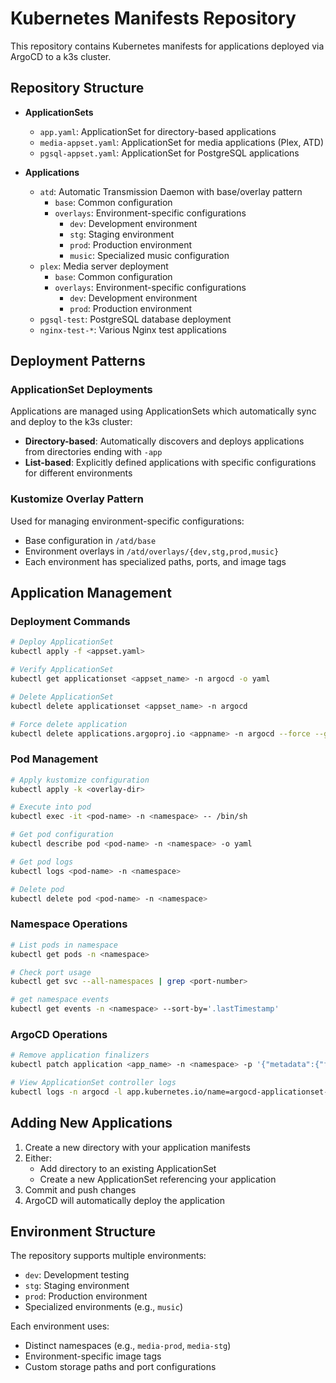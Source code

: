 # Kubernetes Manifests Repository

This repository contains Kubernetes manifests for applications deployed via ArgoCD to a k3s cluster.

## Repository Structure

- **ApplicationSets**
  - `app.yaml`: ApplicationSet for directory-based applications
  - `media-appset.yaml`: ApplicationSet for media applications (Plex, ATD)
  - `pgsql-appset.yaml`: ApplicationSet for PostgreSQL applications

- **Applications**
  - `atd`: Automatic Transmission Daemon with base/overlay pattern
    - `base`: Common configuration
    - `overlays`: Environment-specific configurations
      - `dev`: Development environment
      - `stg`: Staging environment
      - `prod`: Production environment
      - `music`: Specialized music configuration
  - `plex`: Media server deployment
    - `base`: Common configuration
    - `overlays`: Environment-specific configurations
      - `dev`: Development environment
      - `prod`: Production environment
  - `pgsql-test`: PostgreSQL database deployment
  - `nginx-test-*`: Various Nginx test applications

## Deployment Patterns

### ApplicationSet Deployments
Applications are managed using ApplicationSets which automatically sync and deploy to the k3s cluster:

- **Directory-based**: Automatically discovers and deploys applications from directories ending with `-app`
- **List-based**: Explicitly defined applications with specific configurations for different environments

### Kustomize Overlay Pattern
Used for managing environment-specific configurations:

- Base configuration in `/atd/base`
- Environment overlays in `/atd/overlays/{dev,stg,prod,music}`
- Each environment has specialized paths, ports, and image tags

## Application Management

### Deployment Commands

```bash
# Deploy ApplicationSet
kubectl apply -f <appset.yaml>

# Verify ApplicationSet
kubectl get applicationset <appset_name> -n argocd -o yaml

# Delete ApplicationSet
kubectl delete applicationset <appset_name> -n argocd

# Force delete application
kubectl delete applications.argoproj.io <appname> -n argocd --force --grace-period=0
```

### Pod Management

```bash
# Apply kustomize configuration
kubectl apply -k <overlay-dir>

# Execute into pod
kubectl exec -it <pod-name> -n <namespace> -- /bin/sh

# Get pod configuration
kubectl describe pod <pod-name> -n <namespace> -o yaml

# Get pod logs
kubectl logs <pod-name> -n <namespace>

# Delete pod
kubectl delete pod <pod-name> -n <namespace>
```

### Namespace Operations

```bash
# List pods in namespace
kubectl get pods -n <namespace>

# Check port usage
kubectl get svc --all-namespaces | grep <port-number>

# get namespace events
kubectl get events -n <namespace> --sort-by='.lastTimestamp'
```

### ArgoCD Operations

```bash
# Remove application finalizers
kubectl patch application <app_name> -n <namespace> -p '{"metadata":{"finalizers":[]}}' --type=merge

# View ApplicationSet controller logs
kubectl logs -n argocd -l app.kubernetes.io/name=argocd-applicationset-controller
```

## Adding New Applications

1. Create a new directory with your application manifests
2. Either:
   - Add directory to an existing ApplicationSet
   - Create a new ApplicationSet referencing your application
3. Commit and push changes
4. ArgoCD will automatically deploy the application

## Environment Structure

The repository supports multiple environments:
- `dev`: Development testing
- `stg`: Staging environment
- `prod`: Production environment
- Specialized environments (e.g., `music`)

Each environment uses:
- Distinct namespaces (e.g., `media-prod`, `media-stg`)
- Environment-specific image tags
- Custom storage paths and port configurations